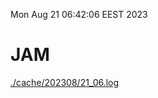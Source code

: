 Mon Aug 21 06:42:06 EEST 2023
# JAM
<a href='./cache/202308/21_06.log'>./cache/202308/21_06.log</a>
